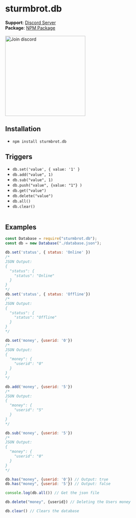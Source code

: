 # sturmbrot.db
**Support**: [Discord Server](https://discord.com/invite/Chu4sxNfaB)<br>
**Package**: [NPM Package](https://www.npmjs.com/package/sturmbrot.db)<br><br>
<a href="https://discord.com/invite/Chu4sxNfaB" target="_blank"><img src="https://img.devsforum.net/tr/img/h1Z2X3.png" alt="Join discord" width="256"></a><br>

## Installation
- `npm install sturmbrot.db` 
## Triggers
- `db.set('value', { value: '1' }`
- `db.add("value", 1)`
- `db.sub("value", 1)`
- `db.push("value", {value: "1"} )`
- `db.get("value")`
- `db.delete("value")`
- `db.all()`
- `db.clear()`<br><br>
 ## Examples
```js
const Database = require("sturmbrot.db");
const db = new Database("./database.json");

db.set('status', { status: 'Online' })
/*
JSON Output:
{
  "status": {
    "status": "Online"
  }
}
*/
db.set('status', { status: 'Offline'})
/*
JSON Output:
{
  "status": {
    "status": "Offline"
  }
}
*/

db.set('money', {userid: '0'})
/*
JSON Output:
{
  "money": {
    "userid": "0"
  }
}
*/

db.add('money', {userid: '5'})
/*
JSON Output:
{
  "money": {
    "userid": "5"
  }
}
*/

db.sub('money', {userid: '5'})
/*
JSON Output:
{
  "money": {
    "userid": "0"
  }
}
*/

db.has("money", {userid: '0'}) // Output: true
db.has("money", {userid: '5'}) // Output: false

console.log(db.all()) // Get the json file

db.delete("money", {userid}) // Deleting the Users money

db.clear() // Clears the database
```
